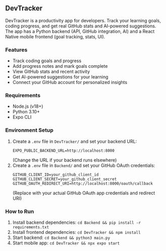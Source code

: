 ## DevTracker

DevTracker is a productivity app for developers. Track your learning goals, coding progress, and get real GitHub stats and AI-powered suggestions. The app has a Python backend (API, GitHub integration, AI) and a React Native mobile frontend (goal tracking, stats, UI).

### Features
- Track coding goals and progress
- Add progress notes and mark goals complete
- View GitHub stats and recent activity
- Get AI-powered suggestions for your learning
- Connect your GitHub account for personalized insights

### Requirements
- Node.js (v18+)
- Python 3.10+
- Expo CLI

### Environment Setup
1. Create a `.env` file in `DevTracker/` and set your backend URL:
	```
	EXPO_PUBLIC_BACKEND_URL=http://localhost:8000
	```
	(Change the URL if your backend runs elsewhere)
2. Create a `.env` file in `Backend/` and set your GitHub OAuth credentials:
	```
	GITHUB_CLIENT_ID=your_github_client_id
	GITHUB_CLIENT_SECRET=your_github_client_secret
	GITHUB_OAUTH_REDIRECT_URI=http://localhost:8000/oauth/callback
	```
	(Replace with your actual GitHub OAuth app credentials and redirect URI)

### How to Run
1. Install backend dependencies: `cd Backend && pip install -r requirements.txt`
2. Install frontend dependencies: `cd DevTracker && npm install`
3. Start backend: `cd Backend && python3 main.py`
4. Start mobile app: `cd DevTracker && npx expo start`